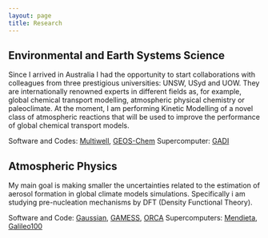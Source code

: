 ```yaml
---
layout: page
title: Research
---
```


## Environmental and Earth Systems Science 

Since I arrived in Australia I had the opportunity to start collaborations with colleagues from three prestigious universities: UNSW, USyd and UOW. They are internationally renowned experts in different fields as, for example, global chemical transport modelling, atmospheric physical chemistry or paleoclimate. At the moment, I am performing Kinetic Modelling of a novel class of atmospheric reactions that will be used to improve the performance of global chemical transport models. 

Software and Codes: [Multiwell](https://clasp-research.engin.umich.edu/multiwell/), [GEOS-Chem](https://geos-chem.seas.harvard.edu/)
Supercomputer: [GADI](https://nci.org.au/our-systems/hpc-systems)

## Atmospheric Physics 

My main goal is making smaller the uncertainties related to the estimation of aerosol formation in global climate models simulations. Specifically i am studying pre-nucleation mechanisms by DFT (Density Functional Theory). 

Software and Code: [Gaussian](https://gaussian.com/), [GAMESS](https://www.msg.chem.iastate.edu/gamess/), [ORCA](https://orcaforum.kofo.mpg.de/app.php/portal)
Supercomputers: [Mendieta](https://ccad.unc.edu.ar/equipamiento/cluster-mendieta/), [Galileo100](https://www.hpc.cineca.it/hardware/galileo100)
